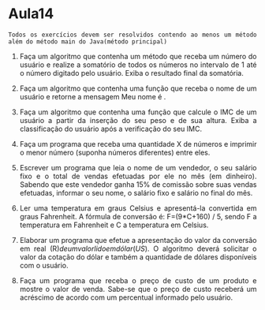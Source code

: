 # Aula14
<div align="justify">

  `Todos os exercícios devem ser resolvidos contendo ao menos um
método além do método main do Java(método principal)`

1. Faça um algoritmo que contenha um método que receba um número do
usuário e realize a somatório de todos os números no intervalo de 1 até o
número digitado pelo usuário. Exiba o resultado final da somatória.

2. Faça um algoritmo que contenha uma função que receba o nome de um
usuário e retorne a mensagem Meu nome é <NomeDigitado>.

3. Faça um algoritmo que contenha uma função que calcule o IMC de um
usuário a partir da inserção do seu peso e de sua altura. Exiba a
classificação do usuário após a verificação do seu IMC.

4. Faça um programa que receba uma quantidade X de números e
imprimir o menor número (suponha números diferentes) entre eles.

5. Escrever um programa que leia o nome de um vendedor, o seu
salário fixo e o total de vendas efetuadas por ele no mês (em
dinheiro). Sabendo que este vendedor ganha 15% de comissão sobre
suas vendas efetuadas, informar o seu nome, o salário fixo e salário
no final do mês.

6. Ler uma temperatura em graus Celsius e apresentá-la convertida em
graus Fahrenheit. A fórmula de conversão é: F=(9*C+160) / 5, sendo F
a temperatura em Fahrenheit e C a temperatura em Celsius.

7. Elaborar um programa que efetue a apresentação do valor da
conversão em real (R$) de um valor lido em dólar (US$). O algoritmo
deverá solicitar o valor da cotação do dólar e também a quantidade
de dólares disponíveis com o usuário.

8. Faça um programa que receba o preço de custo de um produto e
mostre o valor de venda. Sabe-se que o preço de custo receberá um
acréscimo de acordo com um percentual informado pelo usuário.
<div>
